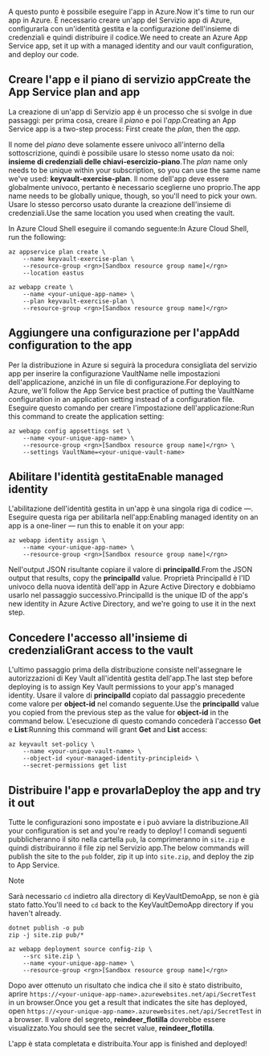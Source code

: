 <span data-ttu-id="d1bae-101">A questo punto è possibile eseguire l'app in Azure.</span><span class="sxs-lookup"><span data-stu-id="d1bae-101">Now it's time to run our app in Azure.</span></span> <span data-ttu-id="d1bae-102">È necessario creare un'app del Servizio app di Azure, configurarla con un'identità gestita e la configurazione dell'insieme di credenziali e quindi distribuire il codice.</span><span class="sxs-lookup"><span data-stu-id="d1bae-102">We need to create an Azure App Service app, set it up with a managed identity and our vault configuration, and deploy our code.</span></span>

## <a name="create-the-app-service-plan-and-app"></a><span data-ttu-id="d1bae-103">Creare l'app e il piano di servizio app</span><span class="sxs-lookup"><span data-stu-id="d1bae-103">Create the App Service plan and app</span></span>

<span data-ttu-id="d1bae-104">La creazione di un'app di Servizio app è un processo che si svolge in due passaggi: per prima cosa, creare il *piano* e poi l'*app*.</span><span class="sxs-lookup"><span data-stu-id="d1bae-104">Creating an App Service app is a two-step process: First create the *plan*, then the *app*.</span></span>

<span data-ttu-id="d1bae-105">Il nome del *piano* deve solamente essere univoco all'interno della sottoscrizione, quindi è possibile usare lo stesso nome usato da noi: **insieme di credenziali delle chiavi-esercizio-piano**.</span><span class="sxs-lookup"><span data-stu-id="d1bae-105">The *plan* name only needs to be unique within your subscription, so you can use the same name we've used: **keyvault-exercise-plan**.</span></span> <span data-ttu-id="d1bae-106">Il nome dell'app deve essere globalmente univoco, pertanto è necessario sceglierne uno proprio.</span><span class="sxs-lookup"><span data-stu-id="d1bae-106">The app name needs to be globally unique, though, so you'll need to pick your own.</span></span> <span data-ttu-id="d1bae-107">Usare lo stesso percorso usato durante la creazione dell'insieme di credenziali.</span><span class="sxs-lookup"><span data-stu-id="d1bae-107">Use the same location you used when creating the vault.</span></span>

<span data-ttu-id="d1bae-108">In Azure Cloud Shell eseguire il comando seguente:</span><span class="sxs-lookup"><span data-stu-id="d1bae-108">In Azure Cloud Shell, run the following:</span></span>

```azurecli
az appservice plan create \
    --name keyvault-exercise-plan \
    --resource-group <rgn>[Sandbox resource group name]</rgn>
    --location eastus

az webapp create \
    --name <your-unique-app-name> \
    --plan keyvault-exercise-plan \
    --resource-group <rgn>[Sandbox resource group name]</rgn>
```

## <a name="add-configuration-to-the-app"></a><span data-ttu-id="d1bae-109">Aggiungere una configurazione per l'app</span><span class="sxs-lookup"><span data-stu-id="d1bae-109">Add configuration to the app</span></span>

<span data-ttu-id="d1bae-110">Per la distribuzione in Azure si seguirà la procedura consigliata del servizio app per inserire la configurazione VaultName nelle impostazioni dell'applicazione, anziché in un file di configurazione.</span><span class="sxs-lookup"><span data-stu-id="d1bae-110">For deploying to Azure, we'll follow the App Service best practice of putting the VaultName configuration in an application setting instead of a configuration file.</span></span> <span data-ttu-id="d1bae-111">Eseguire questo comando per creare l'impostazione dell'applicazione:</span><span class="sxs-lookup"><span data-stu-id="d1bae-111">Run this command to create the application setting:</span></span>

```azurecli
az webapp config appsettings set \
    --name <your-unique-app-name> \
    --resource-group <rgn>[Sandbox resource group name]</rgn> \
    --settings VaultName=<your-unique-vault-name>
```

## <a name="enable-managed-identity"></a><span data-ttu-id="d1bae-112">Abilitare l'identità gestita</span><span class="sxs-lookup"><span data-stu-id="d1bae-112">Enable managed identity</span></span>

<span data-ttu-id="d1bae-113">L'abilitazione dell'identità gestita in un'app è una singola riga di codice &mdash;. Eseguire questa riga per abilitarla nell'app:</span><span class="sxs-lookup"><span data-stu-id="d1bae-113">Enabling managed identity on an app is a one-liner &mdash; run this to enable it on your app:</span></span>

```azurecli
az webapp identity assign \
    --name <your-unique-app-name> \
    --resource-group <rgn>[Sandbox resource group name]</rgn>
```

<span data-ttu-id="d1bae-114">Nell'output JSON risultante copiare il valore di **principalId**.</span><span class="sxs-lookup"><span data-stu-id="d1bae-114">From the JSON output that results, copy the **principalId** value.</span></span> <span data-ttu-id="d1bae-115">Proprietà PrincipalId è l'ID univoco della nuova identità dell'app in Azure Active Directory e dobbiamo usarlo nel passaggio successivo.</span><span class="sxs-lookup"><span data-stu-id="d1bae-115">PrincipalId is the unique ID of the app's new identity in Azure Active Directory, and we're going to use it in the next step.</span></span>

## <a name="grant-access-to-the-vault"></a><span data-ttu-id="d1bae-116">Concedere l'accesso all'insieme di credenziali</span><span class="sxs-lookup"><span data-stu-id="d1bae-116">Grant access to the vault</span></span>

<span data-ttu-id="d1bae-117">L'ultimo passaggio prima della distribuzione consiste nell'assegnare le autorizzazioni di Key Vault all'identità gestita dell'app.</span><span class="sxs-lookup"><span data-stu-id="d1bae-117">The last step before deploying is to assign Key Vault permissions to your app's managed identity.</span></span> <span data-ttu-id="d1bae-118">Usare il valore di **principalId** copiato dal passaggio precedente come valore per **object-id** nel comando seguente.</span><span class="sxs-lookup"><span data-stu-id="d1bae-118">Use the **principalId** value you copied from the previous step as the value for **object-id** in the command below.</span></span> <span data-ttu-id="d1bae-119">L'esecuzione di questo comando concederà l'accesso **Get** e **List**:</span><span class="sxs-lookup"><span data-stu-id="d1bae-119">Running this command will grant **Get** and **List** access:</span></span>

```azurecli
az keyvault set-policy \
    --name <your-unique-vault-name> \
    --object-id <your-managed-identity-principleid> \
    --secret-permissions get list
```

## <a name="deploy-the-app-and-try-it-out"></a><span data-ttu-id="d1bae-120">Distribuire l'app e provarla</span><span class="sxs-lookup"><span data-stu-id="d1bae-120">Deploy the app and try it out</span></span>

<span data-ttu-id="d1bae-121">Tutte le configurazioni sono impostate e i può avviare la distribuzione.</span><span class="sxs-lookup"><span data-stu-id="d1bae-121">All your configuration is set and you're ready to deploy!</span></span> <span data-ttu-id="d1bae-122">I comandi seguenti pubblicheranno il sito nella cartella `pub`, la comprimeranno in `site.zip` e quindi distribuiranno il file zip nel Servizio app.</span><span class="sxs-lookup"><span data-stu-id="d1bae-122">The below commands will publish the site to the `pub` folder, zip it up into `site.zip`, and deploy the zip to App Service.</span></span>

> [!NOTE]
> <span data-ttu-id="d1bae-123">Sarà necessario `cd` indietro alla directory di KeyVaultDemoApp, se non è già stato fatto.</span><span class="sxs-lookup"><span data-stu-id="d1bae-123">You'll need to `cd` back to the KeyVaultDemoApp directory if you haven't already.</span></span>

```azurecli
dotnet publish -o pub
zip -j site.zip pub/*

az webapp deployment source config-zip \
    --src site.zip \
    --name <your-unique-app-name> \
    --resource-group <rgn>[Sandbox resource group name]</rgn>
```

<span data-ttu-id="d1bae-124">Dopo aver ottenuto un risultato che indica che il sito è stato distribuito, aprire `https://<your-unique-app-name>.azurewebsites.net/api/SecretTest` in un browser.</span><span class="sxs-lookup"><span data-stu-id="d1bae-124">Once you get a result that indicates the site has deployed, open `https://<your-unique-app-name>.azurewebsites.net/api/SecretTest` in a browser.</span></span> <span data-ttu-id="d1bae-125">Il valore del segreto, **reindeer_flotilla** dovrebbe essere visualizzato.</span><span class="sxs-lookup"><span data-stu-id="d1bae-125">You should see the secret value, **reindeer_flotilla**.</span></span>

<span data-ttu-id="d1bae-126">L'app è stata completata e distribuita.</span><span class="sxs-lookup"><span data-stu-id="d1bae-126">Your app is finished and deployed!</span></span>